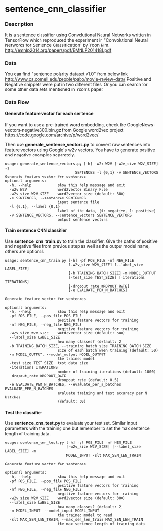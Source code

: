 # sentence_cnn_classifier

### Description
It is a sentence classifier using Convolutional Neural Networks written in TensorFlow which 
reproduced the experiment in "Convolutional Neural Networks for Sentence Classification" by Yoon Kim.
http://emnlp2014.org/papers/pdf/EMNLP2014181.pdf

### Data
You can find "sentence polarity dataset v1.0" from below link
http://www.cs.cornell.edu/people/pabo/movie-review-data/
Positive and Negative snippets were put in two different files.
Or you can search for some other data sets mentioned in Yoon's paper.

### Data Flow
#### Generate feature vector for each sentence
If you want to use a pre-trained word embedding, check the GoogleNews-vectors-negative300.bin.gz from
Google word2vec project https://code.google.com/archive/p/word2vec/ 

Then use **generate_sentence_vectors.py** to convert raw sentences into feature vectors using Google's w2v vectors.
You have to generate positive and negative examples separately.

    usage: generate_sentence_vectors.py [-h] -w2v W2V [-w2v_size W2V_SIZE] -s
                                    SENTENCES -l {0,1} -v SENTENCE_VECTORS
    Generate feature vector for sentences
    optional arguments:
      -h, --help            show this help message and exit
      -w2v W2V              word2vector Binary File
      -w2v_size W2V_SIZE    word2vector size (default: 300)
      -s SENTENCES, --sentences SENTENCES
                            input sentence file
      -l {0,1}, --label {0,1}
                            label of the data, [0: negative, 1: positive]
      -v SENTENCE_VECTORS, --sentence_vectors SENTENCE_VECTORS
                            output sentence vectors

#### Train sentence CNN classifier
Use **sentence_cnn_train.py** to train the classifier. Give the paths of positive and 
negative files from previous step as well as the output model name, others are optional.

    usage: sentence_cnn_train.py [-h] -pf POS_FILE -nf NEG_FILE
                                 [-w2v_size W2V_SIZE] [--label_size LABEL_SIZE]
                                 [-b TRAINING_BATCH_SIZE] -m MODEL_OUTPUT
                                 [-test_size TEST_SIZE] [-iterations ITERATIONS]
                                 [-dropout_rate DROPOUT_RATE]
                                 [-e EVALUATE_PER_N_BATCHES]

    Generate feature vector for sentences

    optional arguments:
      -h, --help            show this help message and exit
      -pf POS_FILE, --pos_file POS_FILE
                            positive feature vectors for training
      -nf NEG_FILE, --neg_file NEG_FILE
                            negitive feature vectors for training
      -w2v_size W2V_SIZE    word2vector size (default: 300)
      --label_size LABEL_SIZE
                            how many classes? (default: 2)
      -b TRAINING_BATCH_SIZE, --training_batch_size TRAINING_BATCH_SIZE
                            size of each batch when training (default: 50)
      -m MODEL_OUTPUT, --model_output MODEL_OUTPUT
                            the trained model
      -test_size TEST_SIZE  test data size
      -iterations ITERATIONS
                            number of training iterations (default: 1000)
      -dropout_rate DROPOUT_RATE
                            droupout rate (default: 0.5)
      -e EVALUATE_PER_N_BATCHES, --evaluate_per_n_batches EVALUATE_PER_N_BATCHES
                            evaluate training and test accuracy per N batches
                            (default: 50)


#### Test the classifier
Use **sentence_cnn_test.py** to evaluate your test set. Similar input parameters with the training one 
but remember to set the max sentence length of training data.

    usage: sentence_cnn_test.py [-h] -pf POS_FILE -nf NEG_FILE
                                [-w2v_size W2V_SIZE] [--label_size LABEL_SIZE] -m
                                MODEL_INPUT -slt MAX_SEN_LEN_TRAIN

    Generate feature vector for sentences

    optional arguments:
      -h, --help            show this help message and exit
      -pf POS_FILE, --pos_file POS_FILE
                            positive feature vectors for training
      -nf NEG_FILE, --neg_file NEG_FILE
                            negitive feature vectors for training
      -w2v_size W2V_SIZE    word2vector size (default: 300)
      --label_size LABEL_SIZE
                            how many classes? (default: 2)
      -m MODEL_INPUT, --model_input MODEL_INPUT
                            the trained model to read
      -slt MAX_SEN_LEN_TRAIN, --max_sen_len_train MAX_SEN_LEN_TRAIN
                            the max sentence length of training data



